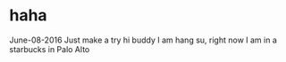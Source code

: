 # haha
June-08-2016
Just make a try
hi buddy
I am hang su, right now I am in a starbucks in Palo Alto
